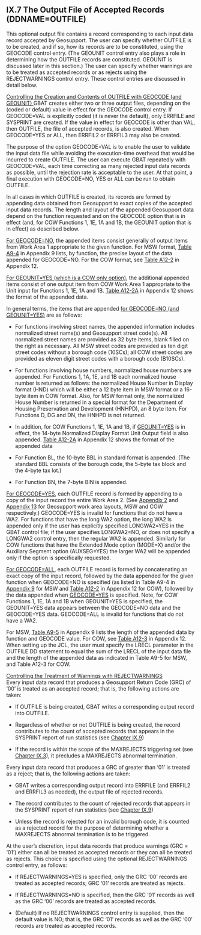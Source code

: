 <h2>IX.7  The Output File of Accepted Records (DDNAME=OUTFILE)</h2>

 This optional output file contains a record corresponding to each input data record accepted by Geosupport.  The user can specify whether OUTFILE is to be created, and if so, how its records are to be constituted, using the GEOCODE control entry.  (The GEOUNIT control entry also plays a role in determining how the OUTFILE records are constituted.  GEOUNIT is discussed later in this section.)  The user can specify whether warnings are to be treated as accepted records or as rejects using the REJECTWARNINGS control entry.  These control entries are discussed in detail below.  

 <u>Controlling the Creation and Contents of OUTFILE with GEOCODE (and GEOUNIT)  </u>
 GBAT creates either two or three output files, depending on the (coded or default) value in effect for the GEOCODE control entry.  If GEOCODE=VAL is explicitly coded (it is never the default), only ERRFILE and SYSPRINT are created.  If the value in effect for GEOCODE is other than VAL, then OUTFILE, the file of accepted records, is also created.  When GEOCODE=YES or ALL, then ERRFIL2 or ERRFIL3 may also be created.  

 The purpose of the option GEOCODE=VAL is to enable the user to validate the input data file while avoiding the execution-time overhead that would be incurred to create OUTFILE.  The user can execute GBAT repeatedly with GEOCODE=VAL, each time correcting as many rejected input data records as possible, until the rejection rate is acceptable to the user.  At that point, a final execution with GEOCODE=NO, YES or ALL can be run to obtain OUTFILE.

 In all cases in which OUTFILE is created, its records are formed by appending data obtained from Geosupport to exact copies of the accepted input data records.  The length and layout of the appended Geosupport data depend on the function requested and on the GEOCODE option that is in effect (and, for COW Functions 1, 1E, 1A and 1B, the GEOUNIT option that is in effect) as described below.

 <u>For GEOCODE=NO</u>, the appended items consist generally of output items from Work Area 1 appropriate to the given function.   For MSW format, [Table A9-4](../../../appendices/appendix09/#appendix09-tblA9-4) in Appendix 9 lists, by function, the precise layout of the data appended for GEOCODE=NO. For the COW format, see [Table A12-2](../../../appendices/appendix12/#appendix12-tblA12-2) in Appendix 12.  

 <u>For GEOUNIT=YES (which is a COW only option)</u>, the additional appended items consist of one output item from COW Work Area 1 appropriate to the Unit input for Functions 1, 1E, 1A and 1B.  [Table A12-2A](../../../appendices/appendix12/#appendix12-tblA12-2A) in Appendix 12 shows the format of the appended data.

 In general terms, the items that are appended <u>for GEOCODE=NO (and GEOUNIT=YES)</u> are as follows:  


* For functions involving street names, the appended information includes normalized street name(s) and Geosupport street code(s).  All normalized street names are provided as 32 byte items, blank filled on the right as necessary.  All MSW street codes are provided as ten digit street codes without a borough code (10SCs); all COW street codes are provided as eleven digit street codes with a borough code (B10SCs).

* For functions involving house numbers, normalized house numbers are appended.  For Functions 1, 1A, 1E, and 1B each normalized house number is returned as follows: the normalized House Number in Display format (HND) which will be either a 12 byte item in MSW format or a 16-byte item in COW format.  Also, for MSW format only, the normalized House Number is returned in a special format for the Department of Housing Preservation and Development (HNHPD), an 8 byte item.  For Functions D, DG and DN, the HNHPD is not returned.

* In addition, for COW Functions 1, 1E, 1A and 1B, if <u>GEOUNIT=YES</u> is in effect, the 14-byte Normalized Display Format Unit Output field is also appended.  [Table A12-2A](../../../appendices/appendix12/#appendix12-tblA12-2A) in Appendix 12 shows the format of the appended data

* For Function BL, the 10-byte BBL in standard format is appended.  (The standard BBL consists of the borough code, the 5-byte tax block and the 4-byte tax lot.)

* For Function BN, the 7-byte BIN is appended.

<u>For GEOCODE=YES</u>, each OUTFILE record is formed by appending to a copy of the input record the entire Work Area 2.  (See [Appendix 2](../../../appendices/appendix02/) and [Appendix 13](../../../appendices/appendix13/) for Geosupport work area layouts, MSW and COW respectively.)  GEOCODE=YES is invalid for functions that do not have a WA2.  For functions that have the long WA2 option, the long WA2 is appended only if the user has explicitly specified LONGWA2=YES in the GBAT control file; if the user specifies LONGWA2=NO, or does not specify a LONGWA2 control entry, then the regular WA2 is appended.  Similarly for COW functions that have the Extended Mode option (MODE=X) and/or the Auxiliary Segment option (AUXSEG=YES) the larger WA2 will be appended only if the option is specifically requested.

<u>For GEOCODE=ALL</u>, each OUTFILE record is formed by concatenating an exact copy of the input record, followed by the data appended for the given function when GEOCODE=NO is specified (as listed in Table A9-4 in [Appendix 9](../../../appendices/appendix09/#appendix09-tblA9-4) for MSW and [Table A12-2](../../../appendices/appendix12/#appendix12-tblA12-2)  in Appendix 12 for COW), followed by the data appended when <u>GEOCODE=YES</u> is specified.  Note, for COW Functions 1, 1E, 1A and 1B when GEOUNIT=YES is specified, the GEOUNIT=YES data appears between the GEOCODE=NO data and the GEOCODE=YES data.  GEOCODE=ALL is invalid for functions that do not have a WA2.

For MSW, [Table A9-5](../../../appendices/appendix09/#appendix09-tblA9-5) in Appendix 9 lists the length of the appended data by function and GEOCODE value.  For COW, see [Table A12-3](../../../appendices/appendix12/#a12-3) in Appendix 12.  When setting up the JCL, the user must specify the LRECL parameter in the OUTFILE DD statement to equal the sum of the LRECL of the input data file and the length of the appended data as indicated in Table A9-5 for MSW, and Table A12-3 for COW.

<u>Controlling the Treatment of Warnings with REJECTWARNINGS</u>  
Every input data record that produces a Geosupport Return Code (GRC) of ‘00’ is treated as an accepted record;  that is, the following actions are taken:

* If OUTFILE is being created, GBAT writes a corresponding output record into OUTFILE.

* Regardless of whether or not OUTFILE is being created, the record contributes to the count of accepted records that appears in the SYSPRINT report of run statistics (see [Chapter IX.9](../section09/))

* If the record is within the scope of the MAXREJECTS triggering set (see [Chapter IX.3](../section03/)), it precludes a MAXREJECTS abnormal termination.  

Every input data record that produces a GRC of greater than ‘01’ is treated as a reject;  that is, the following actions are taken:

* GBAT writes a corresponding output record into ERRFILE (and ERRFIL2 and ERRFIL3 as needed), the output file of rejected records.

* The record contributes to the count of rejected records that appears in the SYSPRINT report of run statistics (see [Chapter IX.9](../section09/))

* Unless the record is rejected for an invalid borough code, it is counted as a rejected record for the purpose of determining whether a MAXREJECTS abnormal termination is to be triggered.  

At the user’s discretion, input data records that produce warnings (GRC = ‘01’) either can all be treated as accepted records or they can all be treated as rejects.  This choice is specified using the optional REJECTWARNINGS control entry, as follows:

* If REJECTWARNINGS=YES is specified, only the GRC ‘00’ records are treated as accepted records;  GRC ‘01’ records are treated as rejects.

* If REJECTWARNINGS=NO is specified, then the GRC ‘01’ records as well as the GRC ‘00’ records are treated as accepted records.

* (Default) If no REJECTWARNINGS control entry is supplied, then the default value is NO;  that is, the GRC ‘01’ records as well as the GRC ‘00’ records are treated as accepted records.  

<br />
